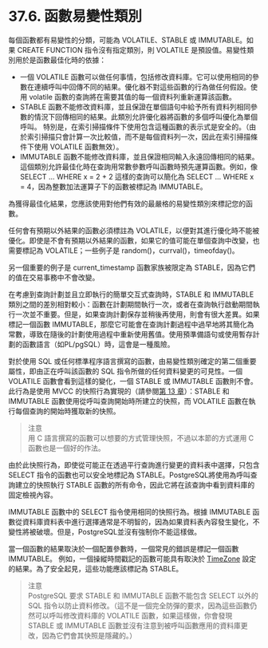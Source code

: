 # 37.6. 函數易變性類別

每個函數都有易變性的分類，可能為 VOLATILE、STABLE 或 IMMUTABLE。如果 CREATE FUNCTION 指令沒有指定類別，則 VOLATILE 是預設值。易變性類別用於是函數最佳化時的依據：

* 一個 VOLATILE 函數可以做任何事情，包括修改資料庫。它可以使用相同的參數在連續呼叫中回傳不同的結果。優化器不對這些函數的行為做任何假設。使用 volatile 函數的查詢將在需要其值的每一個資料列重新運算該函數。
* STABLE 函數不能修改資料庫，並且保證在單個語句中給予所有資料列相同參數的情況下回傳相同的結果。此類別允許優化器將函數的多個呼叫優化為單個呼叫。 特別是，在索引掃描條件下使用包含這種函數的表示式是安全的。（由於索引掃描只會計算一次比較值，而不是每個資料列一次，因此在索引掃描條件下使用 VOLATILE 函數無效）。
* IMMUTABLE 函數不能修改資料庫，並且保證相同輸入永遠回傳相同的結果。這個類別允許最佳化時在查詢用常數參數呼叫函數時預先運算函數。例如，像 SELECT ... WHERE x = 2 + 2 這樣的查詢可以簡化為 SELECT ... WHERE x = 4，因為整數加法運算子下的函數被標記為 IMMUTABLE。

為獲得最佳化結果，您應該使用對他們有效的最嚴格的易變性類別來標記您的函數。

任何會有預期以外結果的函數必須標註為 VOLATILE，以便對其進行優化時不能被優化。即使是不會有預期以外結果的函數，如果它的值可能在單個查詢中改變，也需要標記為 VOLATILE；一些例子是 random\(\)，currval\(\)，timeofday\(\)。

另一個重要的例子是 current\_timestamp 函數家族被限定為 STABLE，因為它們的值在交易事務中不會改變。

在考慮到查詢計劃並且立即執行的簡單交互式查詢時，STABLE 和 IMMUTABLE 類別之間的差別相對較小：函數在計劃期間執行一次，或者在查詢執行啟動期間執行一次並不重要。但是，如果查詢計劃保存並稍後再使用，則會有很大差異。如果標記一個函數 IMMUTABLE，那麼它可能會在查詢計劃過程中過早地將其簡化為常數，導致在隨後的計劃使用過程中重新使用舊值。使用預準備語句或使用暫存計劃的函數語言（如PL/pgSQL）時，這會是一種風險。

對於使用 SQL 或任何標準程序語言撰寫的函數，由易變性類別確定的第二個重要屬性，即由正在呼叫該函數的 SQL 指令所做的任何資料變更的可見性。一個 VOLATILE 函數會看到這樣的變化，一個 STABLE 或 IMMUTABLE 函數則不會。此行為是使用 MVCC 的快照行為實現的（請參閱[第 13 章](../../the-sql-language/13.-yi-zhi-xing-guan-li-mvcc/)）：STABLE 和 IMMUTABLE 函數使用從呼叫查詢開始時所建立的快照，而 VOLATILE 函數在執行每個查詢的開始時獲取新的快照。

> 注意  
> 用 C 語言撰寫的函數可以想要的方式管理快照，不過以本節的方式運用 C 函數也是一個好的作法。

由於此快照行為，即使從可能正在透過平行查詢進行變更的資料表中選擇，只包含 SELECT 指令的函數也可以安全地標記為 STABLE。PostgreSQL將使用為呼叫查詢建立的快照執行 STABLE 函數的所有命令，因此它將在該查詢中看到資料庫的固定檢視內容。

IMMUTABLE 函數中的 SELECT 指令使用相同的快照行為。根據 IMMUTABLE 函數從資料庫資料表中進行選擇通常是不明智的，因為如果資料表內容發生變化，不變性將被破壞。但是，PostgreSQL並沒有強制你不能這樣做。

當一個函數的結果取決於一個配置參數時，一個常見的錯誤是標記一個函數 IMMUTABLE。 例如，一個操縱時間戳記的函數可能具有取決於 [TimeZone](../../server-administration/server-configuration/19.11.-yong-hu-duan-lian-xian-yu-she-can-shu.md#19-11-2-xi-ge-shi) 設定的結果。為了安全起見，這些功能應該標記為 STABLE。

> 注意  
> PostgreSQL 要求 STABLE 和 IMMUTABLE 函數不能包含 SELECT 以外的 SQL 指令以防止資料修改。（這不是一個完全防彈的要求，因為這些函數仍然可以呼叫修改資料庫的 VOLATILE 函數，如果這樣做，你會發現 STABLE 或 IMMUTABLE 函數並沒有注意到被呼叫函數應用的資料庫更改，因為它們會其快照是隱藏的。）

